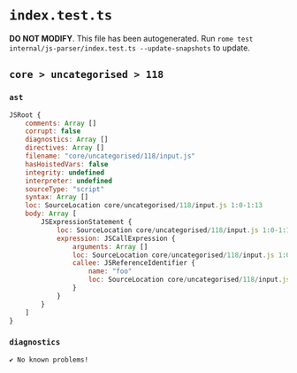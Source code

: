 # `index.test.ts`

**DO NOT MODIFY**. This file has been autogenerated. Run `rome test internal/js-parser/index.test.ts --update-snapshots` to update.

## `core > uncategorised > 118`

### `ast`

```javascript
JSRoot {
	comments: Array []
	corrupt: false
	diagnostics: Array []
	directives: Array []
	filename: "core/uncategorised/118/input.js"
	hasHoistedVars: false
	integrity: undefined
	interpreter: undefined
	sourceType: "script"
	syntax: Array []
	loc: SourceLocation core/uncategorised/118/input.js 1:0-1:13
	body: Array [
		JSExpressionStatement {
			loc: SourceLocation core/uncategorised/118/input.js 1:0-1:13
			expression: JSCallExpression {
				arguments: Array []
				loc: SourceLocation core/uncategorised/118/input.js 1:0-1:13
				callee: JSReferenceIdentifier {
					name: "foo"
					loc: SourceLocation core/uncategorised/118/input.js 1:5-1:8 (foo)
				}
			}
		}
	]
}
```

### `diagnostics`

```
✔ No known problems!

```
